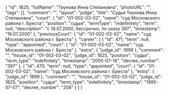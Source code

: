 {
    "id": 1825,
    "fullName": "Тиунова Инна Степановна",
    "photoURL": "",
    "tags": [],
    "comment": "",
    "layout": "judge",
    "title": "Судья Тиунова Инна Степановна",
    "court": {
        "id": "01-002-03-02",
        "name": "суд Московского района г. Бреста",
        "position": "судья",
        "termType": "indefinitely",
        "term": null,
        "description": "c 18.07.2000, бессрочно, по указу 397",
        "timestamp": "18.07.2000"
    },
    "previousCourt": {
        "id": "01-002-03-02",
        "name": "суд Московского района г. Бреста"
    },
    "career": [
        {
            "id": 471,
            "term": null,
            "type": "appointed",
            "court": {
                "id": "01-002-03-02",
                "name": "суд Московского района г. Бреста"
            },
            "extra": {
                "judge_id": 1999
            },
            "comment": "",
            "house_id": "01-002-03-02",
            "judge_id": 1825,
            "position": "судья",
            "term_type": "indefinitely",
            "timestamp": "2000-07-18",
            "decree_number": "397"
        },
        {
            "id": 470,
            "term": null,
            "type": "appointed",
            "court": {
                "id": "01-002-03-02",
                "name": "суд Московского района г. Бреста"
            },
            "extra": {
                "judge_id": 1999
            },
            "comment": "",
            "house_id": "01-002-03-02",
            "judge_id": 1825,
            "position": "судья",
            "term_type": "indefinitely",
            "timestamp": "1995-07-07",
            "decree_number": "258"
        }
    ]
}